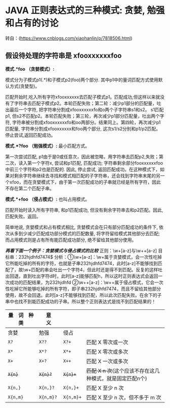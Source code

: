 # JAVA 正则表达式的三种模式: 贪婪, 勉强和占有的讨论

转自：(https://www.cnblogs.com/xiaohanlin/p/7818506.html)

##  假设待处理的字符串是  xfooxxxxxxfoo

  **模式.\*foo （贪婪模式）:** 

模式分为子模式p1(.*)和子模式p2(foo)两个部分. 其中p1中的量词匹配方式使用默认方式(贪婪型)。 

匹配开始时,吃入所有字符xfooxxxxxx去匹配子模式p1。匹配成功,但这样以来就没有了字符串去匹配子模式p2。本轮匹配失败；第二轮：减少p1部分的匹配量，吐出最后一个字符, 把字符串分割成xfooxxxxxxfo和o两个子字符串s1和s2。 s1匹配p1, 但s2不匹配p2。本轮匹配失败；第三轮，再次减少p1部分匹配量，吐出两个字符, 字符串被分割成xfooxxxxxxfo和oo两部分。结果同上。第四轮，再次减少p1匹配量, 字符串分割成xfooxxxxxx和foo两个部分, 这次s1/s2分别和p1/p2匹配。停止尝试,返回匹配成功。


  **模式.\*?foo （勉强模式）:** 最小匹配方式。

第一次尝试匹配, p1由于是0或任意次，因此被忽略，用字符串去匹配p2,失败；第二次，读入第一个字符x, 尝试和p1匹配, 匹配成功; 字符串剩余部分fooxxxxxxfoo中前三个字符和p2也是匹配的. 因此, 停止尝试, 返回匹配成功。在这种模式下，如果对剩余字符串继续去寻找和模式相匹配的子字符串，还会找到字符串末尾的另一个xfoo，而在贪婪模式下，由于第一次匹配成功的子串就已经是所有字符，因此不存在第二个匹配子串。


  **模式.\*+foo （侵占模式）:** 也叫占用模式。

匹配开始时读入所有字符串, 和p1匹配成功, 但没有剩余字符串去和p2匹配。因此, 匹配失败。返回。

简单地说, 贪婪模式和占有模式相比, 贪婪模式会在只有部分匹配成功的条件下, 依次从多到少减少匹配成功部分模式的匹配数量, 将字符留给模式其他部分去匹配; 而占用模式则是占有所有能匹配成功部分, 绝不留给其他部分使用。

 

***再看下面一个例子：贪婪模式与侵占模式的比较***
正则：\w+[a-z]与\w++[a-z]
目标串：232hjdhfd7474$
分析：①\w+[a-z]：\w+属于贪婪模式，会一次性吃掉它所能吃掉的所有的字符，也就是子串232hjdhfd7474，此时[a-z]不能够找到匹配了，故\w+匹配的串会吐出一个字符4，但此时还是得不到匹配。反复的这样吐出回退，直到吐出字符d时，此时[a-z]能够匹配h，所以这时正则表达式会返回一次成功的匹配结果，为232hjdhfd
②\w++[a-z]：\w++属于侵占模式，它会一次性吃掉它所能够吃掉的所有字符，即子串232hjdhfd7474，而且不留给其他部分使用，故不会回退。此时[a-z]不能够找到匹配，所以此次匹配失败。在余下的子串中也找不到能匹配成功的子串。所以整个正则表达式是找不到匹配结果的！

 

| 量　词　种　类 | 意　　义    |             |                                                            |
| -------------- | ----------- | ----------- | ---------------------------------------------------------- |
| 贪婪           | 勉强        | 侵占        |                                                            |
| `X?`           | `X??`       | `X?+`       | 匹配 X 零次或一次                                          |
| `X*`           | `X*?`       | `X*+`       | 匹配 X 零次或多次                                          |
| `X+`           | `X+?`       | `X++`       | 匹配 X 一次或多次                                          |
| ~~`X{n}`~~     | ~~`X{n}?`~~ | ~~`X{n}+`~~ | ~~匹配 X n 次~~(这个应该不存在这几种模式，就是固定匹配n个) |
| `X{n,}`        | `X{n,}?`    | `X{n,}+`    | 匹配 X 至少 n 次                                           |
| `X{n,m}`       | `X{n,m}?`   | `X{n,m}+`   | 匹配 X 至少 n 次，但不多于 m 次                            |